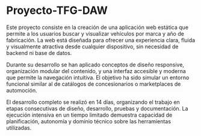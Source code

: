 # Proyecto-TFG-DAW
Este proyecto consiste en la creación de una aplicación web estática que permite a los usuarios buscar y visualizar vehículos por marca y año de fabricación. La web está diseñada para ofrecer una experiencia clara, fluida y visualmente atractiva desde cualquier dispositivo, sin necesidad de backend ni base de datos.

Durante su desarrollo se han aplicado conceptos de diseño responsive, organización modular del contenido, y una interfaz accesible y moderna que permite la navegación intuitiva. El objetivo ha sido simular un entorno funcional similar al de catálogos de concesionarios o marketplaces de automoción.

El desarrollo completo se realizó en 14 días, organizando el trabajo en etapas consecutivas de diseño, desarrollo, pruebas y documentación. La ejecución intensiva en un tiempo limitado demuestra capacidad de planificación, autonomía y dominio técnico sobre las herramientas utilizadas.
